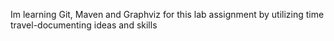Im learning Git, Maven and Graphviz for this lab assignment by utilizing time travel-documenting ideas and skills
